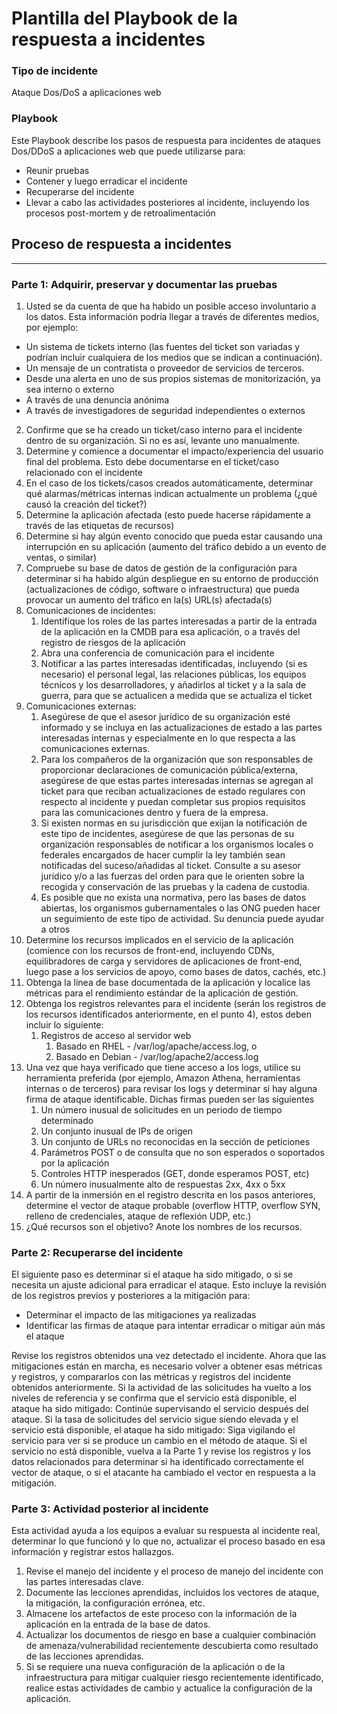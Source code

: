 # Plantilla del Playbook de la respuesta a incidentes

### Tipo de incidente

Ataque Dos/DoS a aplicaciones web


### Playbook
Este Playbook describe los pasos de respuesta para incidentes de ataques Dos/DDoS a aplicaciones web que puede utilizarse para:

* Reunir pruebas
* Contener y luego erradicar el incidente
* Recuperarse del incidente
* Llevar a cabo las actividades posteriores al incidente, incluyendo los procesos post-mortem y de retroalimentación

## Proceso de respuesta a incidentes
---
### Parte 1: Adquirir, preservar y documentar las pruebas

1.	Usted se da cuenta de que ha habido un posible acceso involuntario a los datos. Esta información podría llegar a través de diferentes medios, por ejemplo:
  - Un sistema de tickets interno (las fuentes del ticket son variadas y podrían incluir cualquiera de los medios que se indican a continuación).
  - Un mensaje de un contratista o proveedor de servicios de terceros.
  - Desde una alerta en uno de sus propios sistemas de monitorización, ya sea interno o externo 
  - A través de una denuncia anónima
  - A través de investigadores de seguridad independientes o externos
2. Confirme que se ha creado un ticket/caso interno para el incidente dentro de su organización. Si no es así, levante uno manualmente.
3. Determine y comience a documentar el impacto/experiencia del usuario final del problema. Esto debe documentarse en el ticket/caso relacionado con el incidente
4. En el caso de los tickets/casos creados automáticamente, determinar qué alarmas/métricas internas indican actualmente un problema (¿qué causó la creación del ticket?)
5. Determine la aplicación afectada (esto puede hacerse rápidamente a través de las etiquetas de recursos)
6. Determine si hay algún evento conocido que pueda estar causando una interrupción en su aplicación (aumento del tráfico debido a un evento de ventas, o similar)
7. Compruebe su base de datos de gestión de la configuración  para determinar si ha habido algún despliegue en su entorno de producción (actualizaciones de código, software o infraestructura) que pueda provocar un aumento del tráfico en la(s) URL(s) afectada(s)
8. Comunicaciones de incidentes:
    1. Identifique los roles de las partes interesadas a partir de la entrada de la aplicación en la CMDB para esa aplicación, o a través del registro de riesgos de la aplicación
    2. Abra una conferencia de comunicación para el incidente
    3. Notificar a las partes interesadas identificadas, incluyendo (si es necesario) el personal legal, las relaciones públicas, los equipos técnicos y los desarrolladores, y añadirlos al ticket y a la sala de guerra, para que se actualicen a medida que se actualiza el ticket
9. Comunicaciones externas:
    1. Asegúrese de que el asesor jurídico de su organización esté informado y se incluya en las actualizaciones de estado a las partes interesadas internas y especialmente en lo que respecta a las comunicaciones externas.
    2. Para los compañeros de la organización que son responsables de proporcionar declaraciones de comunicación pública/externa, asegúrese de que estas partes interesadas internas se agregan al ticket para que reciban actualizaciones de estado regulares con respecto al incidente y puedan completar sus propios requisitos para las comunicaciones dentro y fuera de la empresa.
    3. Si existen normas en su jurisdicción que exijan la notificación de este tipo de incidentes, asegúrese de que las personas de su organización responsables de notificar a los organismos locales o federales encargados de hacer cumplir la ley también sean notificadas del suceso/añadidas al ticket. Consulte a su asesor jurídico y/o a las fuerzas del orden para que le orienten sobre la recogida y conservación de las pruebas y la cadena de custodia.
    4. Es posible que no exista una normativa, pero las bases de datos abiertas, los organismos gubernamentales o las ONG pueden hacer un seguimiento de este tipo de actividad. Su denuncia puede ayudar a otros
10. Determine los recursos implicados en el servicio de la aplicación (comience con los recursos de front-end, incluyendo CDNs, equilibradores de carga y servidores de aplicaciones de front-end, luego pase a los servicios de apoyo, como bases de datos, cachés, etc.)
11. Obtenga la línea de base documentada de la aplicación y localice las métricas para el rendimiento estándar de la aplicación de gestión.
12. Obtenga los registros relevantes para el incidente (serán los registros de los recursos identificados anteriormente, en el punto 4), estos deben incluir lo siguiente:
    1. Registros de acceso al servidor web
        1. Basado en RHEL - /var/log/apache/access.log, o
        2. Basado en Debian - /var/log/apache2/access.log
13. Una vez que haya verificado que tiene acceso a los logs, utilice su herramienta preferida (por ejemplo, Amazon Athena, herramientas internas o de terceros) para revisar los logs y determinar si hay alguna firma de ataque identificable. Dichas firmas pueden ser las siguientes
    1. Un número inusual de solicitudes en un periodo de tiempo determinado
    2. Un conjunto inusual de IPs de origen
    3. Un conjunto de URLs no reconocidas en la sección de peticiones
    4. Parámetros POST o de consulta que no son esperados o soportados por la aplicación
    5. Controles HTTP inesperados (GET, donde esperamos POST, etc)
    6. Un número inusualmente alto de respuestas 2xx, 4xx o 5xx
15. A partir de la inmersión en el registro descrita en los pasos anteriores, determine el vector de ataque probable (overflow HTTP, overflow SYN, relleno de credenciales, ataque de reflexión UDP, etc.)
16. ¿Qué recursos son el objetivo? Anote los nombres de los recursos.

### Parte 2: Recuperarse del incidente

 El siguiente paso es determinar si el ataque ha sido mitigado, o si se necesita un ajuste adicional para erradicar el ataque. Esto incluye la revisión de los registros previos y posteriores a la mitigación para:

* Determinar el impacto de las mitigaciones ya realizadas
* Identificar las firmas de ataque para intentar erradicar o mitigar aún más el ataque

Revise los registros obtenidos una vez detectado el incidente. Ahora que las mitigaciones están en marcha, es necesario volver a obtener esas métricas y registros, y compararlos con las métricas y registros del incidente obtenidos anteriormente. Si la actividad de las solicitudes ha vuelto a los niveles de referencia y se confirma que el servicio está disponible, el ataque ha sido mitigado: Continúe supervisando el servicio después del ataque. Si la tasa de solicitudes del servicio sigue siendo elevada y el servicio está disponible, el ataque ha sido mitigado: Siga vigilando el servicio para ver si se produce un cambio en el método de ataque. Si el servicio no está disponible, vuelva a la Parte 1 y revise los registros y los datos relacionados para determinar si ha identificado correctamente el vector de ataque, o si el atacante ha cambiado el vector en respuesta a la mitigación.

### Parte 3: Actividad posterior al incidente

Esta actividad ayuda a los equipos a evaluar su respuesta al incidente real, determinar lo que funcionó y lo que no, actualizar el proceso basado en esa información y registrar estos hallazgos.

1. Revise el manejo del incidente y el proceso de manejo del incidente con las partes interesadas clave.
2. Documente las lecciones aprendidas, incluidos los vectores de ataque, la mitigación, la configuración errónea, etc.
3. Almacene los artefactos de este proceso con la información de la aplicación en la entrada de la base de datos.
4. Actualizar los documentos de riesgo en base a cualquier combinación de amenaza/vulnerabilidad recientemente descubierta como resultado de las lecciones aprendidas.
5. Si se requiere una nueva configuración de la aplicación o de la infraestructura para mitigar cualquier riesgo recientemente identificado, realice estas actividades de cambio y actualice la configuración de la aplicación.